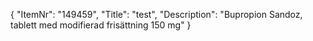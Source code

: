 {
  "ItemNr": "149459",
  "Title": "test",
  "Description": "Bupropion Sandoz, tablett med modifierad frisättning 150 mg"
}
